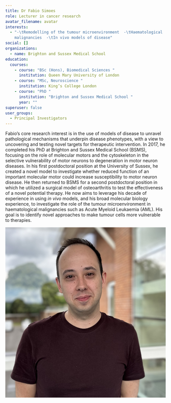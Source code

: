 ```yaml
---
title: Dr Fabio Simoes
role: Lecturer in cancer research
avatar_filename: avatar
interests:
  - "-\tRemodelling of the tumour microenvironment  -\tHaematological
    malignancies  -\tIn vivo models of disease"
social: []
organizations:
  - name: Brighton and Sussex Medical School
education:
  courses:
    - course: "BSc (Hons), Biomedical Sciences "
      institution: Queen Mary University of London
    - course: "MSc, Neuroscience "
      institution: King’s College London
    - course: "PhD "
      institution: "Brighton and Sussex Medical School "
      year: ""
superuser: false
user_groups:
  - Principal Investigators
---
```

Fabio’s core research interest is in the use of models of disease to unravel pathological mechanisms that underpin disease phenotypes, with a view to uncovering and testing novel targets for therapeutic intervention. In 2017, he completed his PhD at Brighton and Sussex Medical School (BSMS), focusing on the role of molecular motors and the cytoskeleton in the selective vulnerability of motor neurons to degeneration in motor neuron diseases. In his first postdoctoral position at the University of Sussex, he created a novel model to investigate whether reduced function of an important molecular motor could increase susceptibility to motor neuron disease. He then returned to BSMS for a second postdoctoral position in which he utilized a surgical model of osteoarthritis to test the effectiveness of a novel potential therapy. He now aims to leverage his decade of experience in using *in vivo* models, and his broad molecular biology experience, to investigate the role of the tumour microenvironment in haematological malignancies such as Acute Myeloid Leukaemia (AML). His goal is to identify novel approaches to make tumour cells more vulnerable to therapies.

![](avatar.jpg)